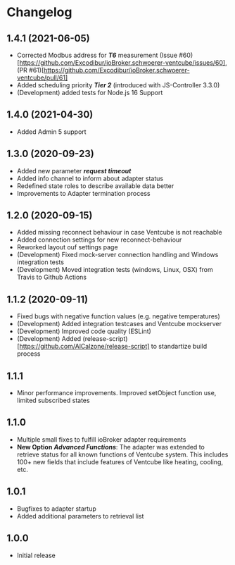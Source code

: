 # Changelog
<!--
	Placeholder for the next version (add instead of version-number-headline below):
	## __WORK IN PROGRESS__
-->
## 1.4.1 (2021-06-05)
* Corrected Modbus address for ***T6*** measurement (Issue #60)[https://github.com/Excodibur/ioBroker.schwoerer-ventcube/issues/60], (PR #61)[https://github.com/Excodibur/ioBroker.schwoerer-ventcube/pull/61]
* Added scheduling priority ***Tier 2*** (introduced with JS-Controller 3.3.0)
* (Development) added tests for Node.js 16 Support

## 1.4.0 (2021-04-30)
* Added Admin 5 support

## 1.3.0 (2020-09-23)
* Added new parameter ***request timeout***
* Added info channel to inform about adapter status
* Redefined state roles to describe available data better
* Improvements to Adapter termination process


## 1.2.0 (2020-09-15)
* Added missing reconnect behaviour in case Ventcube is not reachable
* Added connection settings for new reconnect-behaviour
* Reworked layout ouf settings page
* (Development) Fixed mock-server connection handling and Windows integration tests
* (Development) Moved integration tests (windows, Linux, OSX) from Travis to Github Actions

## 1.1.2 (2020-09-11)
* Fixed bugs with negative function values (e.g. negative temperatures)
* (Development) Added integration testcases and Ventcube mockserver
* (Development) Improved code quality (ESLint)
* (Development) Added (release-script)[https://github.com/AlCalzone/release-script] to standartize build process

## 1.1.1
* Minor performance improvements. Improved setObject function use, limited subscribed states
 
## 1.1.0
* Multiple small fixes to fulfill ioBroker adapter requirements
* **New Option** ***Advanced Functions***: The adapter was extended to retrieve status for all known functions of Ventcube system. This includes 100+ new fields that include features of Ventcube like heating, cooling, etc.

## 1.0.1
* Bugfixes to adapter startup
* Added additional parameters to retrieval list

## 1.0.0
* Initial release
